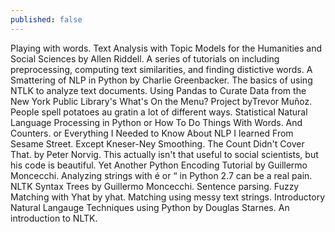 ```yaml
---
published: false
---
```




Playing with words.
Text Analysis with Topic Models for the Humanities and Social Sciences by Allen Riddell. A series of tutorials on including preprocessing, computing text similarities, and finding distictive words.
A Smattering of NLP in Python by Charlie Greenbacker. The basics of using NTLK to analyze text documents.
Using Pandas to Curate Data from the New York Public Library's What's On the Menu? Project byTrevor Muñoz. People spell potatoes au gratin a lot of different ways.
Statistical Natural Language Processing in Python or How To Do Things With Words. And Counters. or Everything I Needed to Know About NLP I learned From Sesame Street. Except Kneser-Ney Smoothing. The Count Didn't Cover That. by Peter Norvig. This actually isn't that useful to social scientists, but his code is beautiful.
Yet Another Python Encoding Tutorial by Guillermo Moncecchi. Analyzing strings with é or “ in Python 2.7 can be a real pain.
NLTK Syntax Trees by Guillermo Moncecchi. Sentence parsing.
Fuzzy Matching with Yhat by yhat. Matching using messy text strings.
Introductory Natural Langauge Techniques using Python by Douglas Starnes. An introduction to NLTK.
